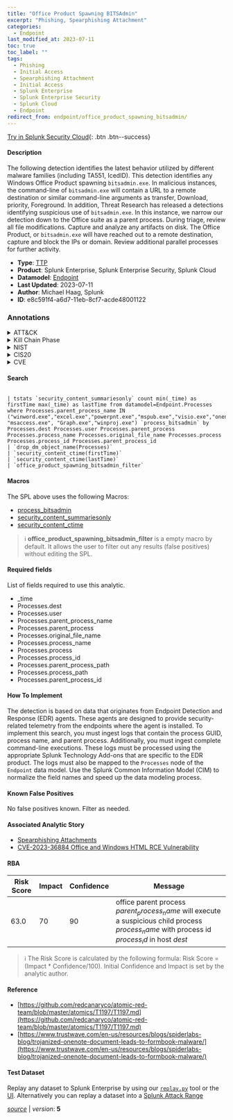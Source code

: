 ```yaml
---
title: "Office Product Spawning BITSAdmin"
excerpt: "Phishing, Spearphishing Attachment"
categories:
  - Endpoint
last_modified_at: 2023-07-11
toc: true
toc_label: ""
tags:
  - Phishing
  - Initial Access
  - Spearphishing Attachment
  - Initial Access
  - Splunk Enterprise
  - Splunk Enterprise Security
  - Splunk Cloud
  - Endpoint
redirect_from: endpoint/office_product_spawning_bitsadmin/
---
```




[Try in Splunk Security Cloud](https://www.splunk.com/en_us/cyber-security.html){: .btn .btn--success}

#### Description

The following detection identifies the latest behavior utilized by different malware families (including TA551, IcedID). This detection identifies any Windows Office Product spawning `bitsadmin.exe`. In malicious instances, the command-line of `bitsadmin.exe` will contain a URL to a remote destination or similar command-line arguments as transfer, Download, priority, Foreground. In addition, Threat Research has released a detections identifying suspicious use of `bitsadmin.exe`. In this instance, we narrow our detection down to the Office suite as a parent process. During triage, review all file modifications. Capture and analyze any artifacts on disk. The Office Product, or `bitsadmin.exe` will have reached out to a remote destination, capture and block the IPs or domain. Review additional parallel processes for further activity.

- **Type**: [TTP](https://github.com/splunk/security_content/wiki/Detection-Analytic-Types)
- **Product**: Splunk Enterprise, Splunk Enterprise Security, Splunk Cloud
- **Datamodel**: [Endpoint](https://docs.splunk.com/Documentation/CIM/latest/User/Endpoint)
- **Last Updated**: 2023-07-11
- **Author**: Michael Haag, Splunk
- **ID**: e8c591f4-a6d7-11eb-8cf7-acde48001122

### Annotations
<details>
  <summary>ATT&CK</summary>

<div markdown="1">

#### [ATT&CK](https://attack.mitre.org/)

| ID          | Technique   | Tactic         |
| ----------- | ----------- |--------------- |
| [T1566](https://attack.mitre.org/techniques/T1566/) | Phishing | Initial Access |

| [T1566.001](https://attack.mitre.org/techniques/T1566/001/) | Spearphishing Attachment | Initial Access |

</div>
</details>


<details>
  <summary>Kill Chain Phase</summary>

<div markdown="1">

* Delivery


</div>
</details>


<details>
  <summary>NIST</summary>

<div markdown="1">

* DE.CM



</div>
</details>

<details>
  <summary>CIS20</summary>

<div markdown="1">

* CIS 10



</div>
</details>

<details>
  <summary>CVE</summary>

<div markdown="1">


</div>
</details>


#### Search

```

| tstats `security_content_summariesonly` count min(_time) as firstTime max(_time) as lastTime from datamodel=Endpoint.Processes where Processes.parent_process_name IN ("winword.exe","excel.exe","powerpnt.exe","mspub.exe","visio.exe","onenote.exe","onenotem.exe","onenoteviewer.exe","onenoteim.exe", "msaccess.exe", "Graph.exe","winproj.exe") `process_bitsadmin` by Processes.dest Processes.user Processes.parent_process Processes.process_name Processes.original_file_name Processes.process Processes.process_id Processes.parent_process_id 
| `drop_dm_object_name(Processes)` 
| `security_content_ctime(firstTime)`
| `security_content_ctime(lastTime)` 
| `office_product_spawning_bitsadmin_filter`
```

#### Macros
The SPL above uses the following Macros:
* [process_bitsadmin](https://github.com/splunk/security_content/blob/develop/macros/process_bitsadmin.yml)
* [security_content_summariesonly](https://github.com/splunk/security_content/blob/develop/macros/security_content_summariesonly.yml)
* [security_content_ctime](https://github.com/splunk/security_content/blob/develop/macros/security_content_ctime.yml)

> :information_source:
> **office_product_spawning_bitsadmin_filter** is a empty macro by default. It allows the user to filter out any results (false positives) without editing the SPL.



#### Required fields
List of fields required to use this analytic.
* _time
* Processes.dest
* Processes.user
* Processes.parent_process_name
* Processes.parent_process
* Processes.original_file_name
* Processes.process_name
* Processes.process
* Processes.process_id
* Processes.parent_process_path
* Processes.process_path
* Processes.parent_process_id



#### How To Implement
The detection is based on data that originates from Endpoint Detection and Response (EDR) agents. These agents are designed to provide security-related telemetry from the endpoints where the agent is installed. To implement this search, you must ingest logs that contain the process GUID, process name, and parent process. Additionally, you must ingest complete command-line executions. These logs must be processed using the appropriate Splunk Technology Add-ons that are specific to the EDR product. The logs must also be mapped to the `Processes` node of the `Endpoint` data model. Use the Splunk Common Information Model (CIM) to normalize the field names and speed up the data modeling process.
#### Known False Positives
No false positives known. Filter as needed.

#### Associated Analytic Story
* [Spearphishing Attachments](/stories/spearphishing_attachments)
* [CVE-2023-36884 Office and Windows HTML RCE Vulnerability](/stories/cve-2023-36884_office_and_windows_html_rce_vulnerability)




#### RBA

| Risk Score  | Impact      | Confidence   | Message      |
| ----------- | ----------- |--------------|--------------|
| 63.0 | 70 | 90 | office parent process $parent_process_name$ will execute a suspicious child process $process_name$ with process id $process_id$ in host $dest$ |


> :information_source:
> The Risk Score is calculated by the following formula: Risk Score = (Impact * Confidence/100). Initial Confidence and Impact is set by the analytic author.


#### Reference

* [https://github.com/redcanaryco/atomic-red-team/blob/master/atomics/T1197/T1197.md](https://github.com/redcanaryco/atomic-red-team/blob/master/atomics/T1197/T1197.md)
* [https://www.trustwave.com/en-us/resources/blogs/spiderlabs-blog/trojanized-onenote-document-leads-to-formbook-malware/](https://www.trustwave.com/en-us/resources/blogs/spiderlabs-blog/trojanized-onenote-document-leads-to-formbook-malware/)



#### Test Dataset
Replay any dataset to Splunk Enterprise by using our [`replay.py`](https://github.com/splunk/attack_data#using-replaypy) tool or the [UI](https://github.com/splunk/attack_data#using-ui).
Alternatively you can replay a dataset into a [Splunk Attack Range](https://github.com/splunk/attack_range#replay-dumps-into-attack-range-splunk-server)




[*source*](https://github.com/splunk/security_content/tree/develop/detections/endpoint/office_product_spawning_bitsadmin.yml) \| *version*: **5**